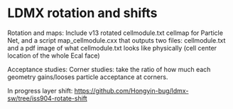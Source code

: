 # LDMX rotation and shifts
Rotation and maps:
Include v13 rotated cellmodule.txt cellmap for Particle Net, and 
a script map_cellmodule.cxx that outputs two files: cellmodule.txt and a pdf image of what cellmodule.txt looks like physically (cell center location of the whole Ecal face)

Acceptance studies:
Corner studies: take the ratio of how much each geometry gains/looses particle acceptance at corners.

In progress layer shift:
https://github.com/Hongyin-bug/ldmx-sw/tree/iss904-rotate-shift



